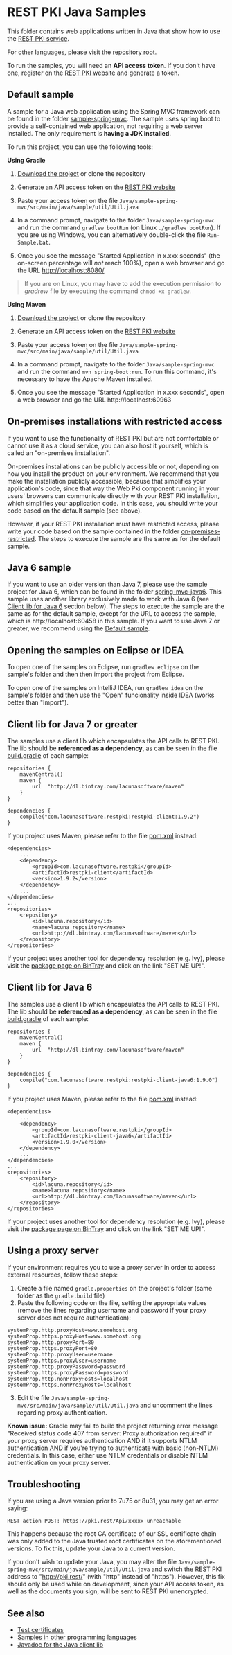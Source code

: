 REST PKI Java Samples
=====================

This folder contains web applications written in Java that show how to use the
[REST PKI service](https://pki.rest/).

For other languages, please visit the [repository root](https://github.com/LacunaSoftware/RestPkiSamples).

To run the samples, you will need an **API access token**. If you don't have one, register on the
[REST PKI website](https://pki.rest/) and generate a token.

Default sample
--------------

A sample for a Java web application using the Spring MVC framework can be found in the folder
[sample-spring-mvc](sample-spring-mvc/). The sample uses spring boot to provide a self-contained web application,
not requiring a web server installed. The only requirement is **having a JDK installed**.

To run this project, you can use the following tools:

**Using Gradle**

1. [Download the project](https://github.com/LacunaSoftware/RestPkiSamples/archive/master.zip)
   or clone the repository

1. Generate an API access token on the [REST PKI website](https://pki.rest/)

1. Paste your access token on the file `Java/sample-spring-mvc/src/main/java/sample/util/Util.java`
   
1. In a command prompt, navigate to the folder `Java/sample-spring-mvc` and run the command
   `gradlew bootRun` (on Linux `./gradlew bootRun`). If you are using Windows, you can alternatively
   double-click the file `Run-Sample.bat`.
  
1. Once you see the message "Started Application in x.xxx seconds" (the on-screen percentage
   will *not* reach 100%), open a web browser and go the URL [http://localhost:8080/](http://localhost:8080/)
   
> If you are on Linux, you may have to add the execution permission to *gradrew* file by executing the command
`chmod +x gradlew`.

**Using Maven**

1. [Download the project](https://github.com/LacunaSoftware/RestPkiSamples/archive/master.zip)
   or clone the repository

1. Generate an API access token on the [REST PKI website](https://pki.rest/)

1. Paste your access token on the file `Java/sample-spring-mvc/src/main/java/sample/util/Util.java`

1. In a command prompt, navigate to the folder `Java/sample-spring-mvc` and run the command
   `mvn spring-boot:run`. To run this command, it's necessary to have the Apache Maven installed.
   
1. Once you see the message "Started Application in x.xxx seconds", open a web browser and go the URL
   http://localhost:60963
   
On-premises installations with restricted access
------------------------------------------------

If you want to use the functionality of REST PKI but are not comfortable or cannot use it as a cloud service,
you can also host it yourself, which is called an "on-premises installation".

On-premises installations can be publicly accessible or not, depending on how you install the product on your
environment. We recommend that you make the installation publicly accessible, because that simplifies your
application's code, since that way the Web Pki component running in your users' browsers can communicate
directly with your REST PKI installation, which simplifies your application code. In this case, you should write
your code based on the default sample (see above).

However, if your REST PKI installation must have restricted access, please write your code based on the
sample contained in the folder [on-premises-restricted](on-premises-restricted/). The steps to execute the
sample are the same as for the default sample.

Java 6 sample
-------------

If you want to use an older version than Java 7, please use the sample project for Java 6, which can be found 
in the folder [spring-mvc-java6](spring-mvc-java6/). This sample uses another library exclusively made to work 
with Java 6 (see [Client lib for Java 6](#client-lib-for-java-6) section below). The steps to execute the sample are
the same as for the default sample, except for the URL to access the sample, which is http://localhost:60458 in this
sample. If you want to use Java 7 or greater, we recommend using the [Default sample](#default-sample).
   
Opening the samples on Eclipse or IDEA
--------------------------------------

To open one of the samples on Eclipse, run `gradlew eclipse` on the sample's folder and then
then import the project from Eclipse.

To open one of the samples on IntelliJ IDEA, run `gradlew idea` on the sample's folder
and then use the "Open" funcionality inside IDEA (works better than "Import").

Client lib for Java 7 or greater
---------------------------------

The samples use a client lib which encapsulates the API calls to REST PKI.
The lib should be **referenced as a dependency**, as can be seen in the file [build.gradle](sample-spring-mvc/build.gradle)
of each sample:

	repositories {
		mavenCentral()
		maven {
			url  "http://dl.bintray.com/lacunasoftware/maven" 
		}
	} 

	dependencies {
		compile("com.lacunasoftware.restpki:restpki-client:1.9.2")
	}

If you project uses Maven, please refer to the file [pom.xml](sample-spring-mvc/pom.xml) instead:

	<dependencies>
		...
		<dependency>
			<groupId>com.lacunasoftware.restpki</groupId>
			<artifactId>restpki-client</artifactId>
			<version>1.9.2</version>
		</dependency>
		...
	</dependencies>
	...
	<repositories>
		<repository>
			<id>lacuna.repository</id>
			<name>lacuna repository</name>
			<url>http://dl.bintray.com/lacunasoftware/maven</url>
		</repository>
	</repositories>

If your project uses another tool for dependency resolution (e.g. Ivy), please visit the
[package page on BinTray](https://bintray.com/lacunasoftware/maven/restpki-client) and click on
the link "SET ME UP!".

Client lib for Java 6
---------------------

The samples use a client lib which encapsulates the API calls to REST PKI.
The lib should be **referenced as a dependency**, as can be seen in the file [build.gradle](spring-mvc-java6/build.gradle)
of each sample:

	repositories {
		mavenCentral()
		maven {
			url  "http://dl.bintray.com/lacunasoftware/maven" 
		}
	}

	dependencies {
		compile("com.lacunasoftware.restpki:restpki-client-java6:1.9.0")
	}

If you project uses Maven, please refer to the file [pom.xml](spring-mvc-java6/pom.xml) instead:

	<dependencies>
		...
		<dependency>
			<groupId>com.lacunasoftware.restpki</groupId>
			<artifactId>restpki-client-java6</artifactId>
			<version>1.9.0</version>
		</dependency>
		...
	</dependencies>
	...
	<repositories>
		<repository>
			<id>lacuna.repository</id>
			<name>lacuna repository</name>
			<url>http://dl.bintray.com/lacunasoftware/maven</url>
		</repository>
	</repositories>

If your project uses another tool for dependency resolution (e.g. Ivy), please visit the
[package page on BinTray](https://bintray.com/lacunasoftware/maven/restpki-client-java6) and click on
the link "SET ME UP!".

Using a proxy server
--------------------

If your environment requires you to use a proxy server in order to access external resources,
follow these steps:

1. Create a file named `gradle.properties` on the project's folder (same folder as the `gradle.build` file)
2. Paste the following code on the file, setting the appropriate values (remove the lines regarding username
   and password if your proxy server does not require authentication):
```
systemProp.http.proxyHost=www.somehost.org
systemProp.https.proxyHost=www.somehost.org
systemProp.http.proxyPort=80
systemProp.https.proxyPort=80
systemProp.http.proxyUser=username
systemProp.https.proxyUser=username
systemProp.http.proxyPassword=password
systemProp.https.proxyPassword=password
systemProp.http.nonProxyHosts=localhost
systemProp.https.nonProxyHosts=localhost
```
3. Edit the file `Java/sample-spring-mvc/src/main/java/sample/util/Util.java` and uncomment the lines
   regarding proxy authentication.

**Known issue:** Gradle may fail to build the project returning error message "Received status code 407 from
server: Proxy authorization required" if your proxy server requires authentication AND if it supports NTLM
authentication AND if you're trying to authenticate with basic (non-NTLM) credentials. In this case, either
use NTLM credentials or disable NTLM authentication on your proxy server.

Troubleshooting
---------------

If you are using a Java version prior to 7u75 or 8u31, you may get an error saying:

	REST action POST: https://pki.rest/Api/xxxxx unreachable
	
This happens because the root CA certificate of our SSL certificate chain was only added to the Java
trusted root certificates on the aforementioned versions. To fix this, update your Java to a current version.

If you don't wish to update your Java, you may alter the file `Java/sample-spring-mvc/src/main/java/sample/util/Util.java`
and switch the REST PKI address to "http://pki.rest/" (with "http" instead of "https"). However, this fix
should only be used while on development, since your API access token, as well as the documents you sign,
will be sent to REST PKI unencrypted.

See also
--------

* [Test certificates](../TestCertificates.md)
* [Samples in other programming languages](https://github.com/LacunaSoftware/RestPkiSamples)
* [Javadoc for the Java client lib](https://docs.lacunasoftware.com/content/javadocs/restpki-client/)

